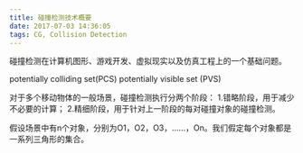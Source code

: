 ```yaml
---
title: 碰撞检测技术概要
date: 2017-07-03 14:36:05
tags: CG, Collision Detection
---
```


碰撞检测在计算机图形、游戏开发、虚拟现实以及仿真工程上的一个基础问题。

potentially colliding set(PCS)
potentially visible set (PVS)

对于多个移动物体的一般场景，碰撞检测执行分两个阶段：
1.错略阶段，用于减少不必要的计算；
2.精细阶段，用于针对上一阶段的每对碰撞对象的碰撞检测。


假设场景中有n个对象，分别为O1，O2，O3，……，On。我们假定每个对象都是一系列三角形的集合。
